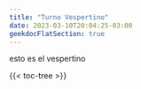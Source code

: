 ```yaml
---
title: "Turno Vespertino"
date: 2023-03-10T20:04:25-03:00
geekdocFlatSection: true
---
```


esto es el vespertino

{{< toc-tree >}}

